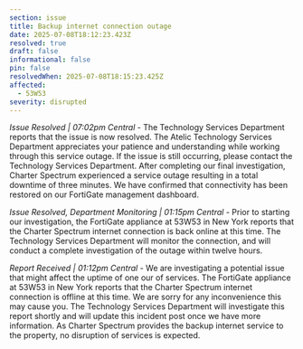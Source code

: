 ```yaml
---
section: issue
title: Backup internet connection outage
date: 2025-07-08T18:12:23.423Z
resolved: true
draft: false
informational: false
pin: false
resolvedWhen: 2025-07-08T18:15:23.425Z
affected:
  - 53W53
severity: disrupted
---
```

*Issue Resolved | 07:02pm Central* - The Technology Services Department reports that the issue is now resolved. The Atelic Technology Services Department appreciates your patience and understanding while working through this service outage. If the issue is still occurring, please contact the Technology Services Department. After completing our final investigation, Charter Spectrum experienced a service outage resulting in a total downtime of three minutes. We have confirmed that connectivity has been restored on our FortiGate management dashboard.

*Issue Resolved, Department Monitoring | 01:15pm Central* - Prior to starting our investigation, the FortiGate appliance at 53W53 in New York reports that the Charter Spectrum internet connection is back online at this time. The Technology Services Department will monitor the connection, and will conduct a complete investigation of the outage within twelve hours.

*Report Received | 01:12pm Central* - We are investigating a potential issue that might affect the uptime of one our of services. The FortiGate appliance at 53W53 in New York reports that the Charter Spectrum internet connection is offline at this time. We are sorry for any inconvenience this may cause you. The Technology Services Department will investigate this report shortly and will update this incident post once we have more information. As Charter Spectrum provides the backup internet service to the property, no disruption of services is expected.